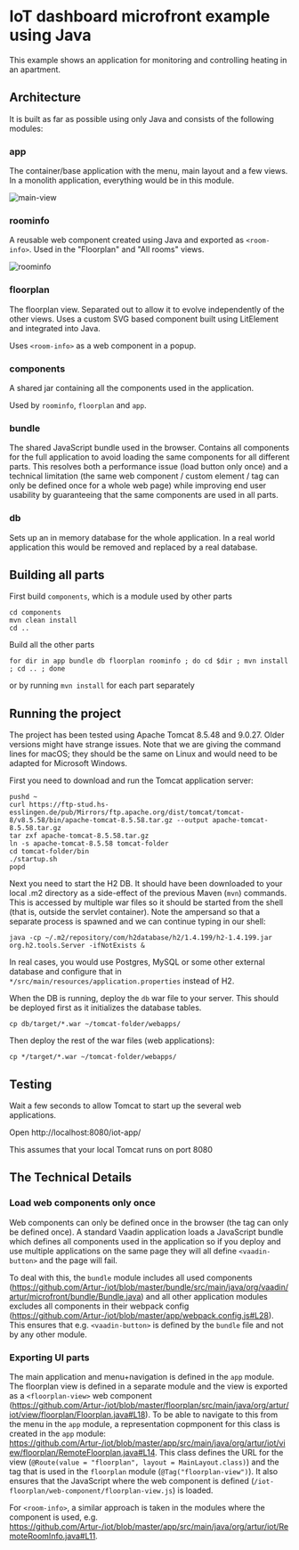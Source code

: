 # IoT dashboard microfront example using Java

This example shows an application for monitoring and controlling heating in an apartment.

## Architecture

It is built as far as possible using only Java and consists of the following modules:

### app

The container/base application with the menu, main layout and a few views. In a monolith application, everything would be in this module.

![main-view](https://user-images.githubusercontent.com/260340/66188476-fcf2e780-e68f-11e9-9be0-964675089fd3.png)

### roominfo

A reusable web component created using Java and exported as `<room-info>`. Used in the "Floorplan" and "All rooms" views.

![roominfo](https://user-images.githubusercontent.com/260340/66188456-f5334300-e68f-11e9-83d1-638213775f86.png)

### floorplan

The floorplan view. Separated out to allow it to evolve independently of the other views. Uses a custom SVG based component built using LitElement and integrated into Java.

Uses `<room-info>` as a web component in a popup.

### components

A shared jar containing all the components used in the application.

Used by `roominfo`, `floorplan` and `app`.

### bundle

The shared JavaScript bundle used in the browser. Contains all components for the full application to avoid loading the same components for all different parts. This resolves both a performance issue (load button only once) and a technical limitation (the same web component / custom element / tag can only be defined once for a whole web page) while improving end user usability by guaranteeing that the same components are used in all parts.

### db

Sets up an in memory database for the whole application. In a real world application this would be removed and replaced by a real database.

## Building all parts

First build `components`, which is a module used by other parts

```
cd components
mvn clean install
cd ..
```

Build all the other parts

```
for dir in app bundle db floorplan roominfo ; do cd $dir ; mvn install ; cd .. ; done
```

or by running `mvn install` for each part separately

## Running the project

The project has been tested using Apache Tomcat 8.5.48 and 9.0.27. Older versions might have strange issues. Note that we are giving the command lines for macOS; they should be the same on Linux and would need to be adapted for Microsoft Windows.

First you need to download and run the Tomcat application server:
```
pushd ~
curl https://ftp-stud.hs-esslingen.de/pub/Mirrors/ftp.apache.org/dist/tomcat/tomcat-8/v8.5.58/bin/apache-tomcat-8.5.58.tar.gz --output apache-tomcat-8.5.58.tar.gz
tar zxf apache-tomcat-8.5.58.tar.gz
ln -s apache-tomcat-8.5.58 tomcat-folder
cd tomcat-folder/bin
./startup.sh
popd
```

Next you need to start the H2 DB. It should have been downloaded to your local .m2 directory as a side-effect of the previous Maven (```mvn```) commands.
This is accessed by multiple war files so it should be started from the shell (that is, outside the servlet container). Note the ampersand so that a separate process is spawned and we can continue typing in our shell:

```
java -cp ~/.m2/repository/com/h2database/h2/1.4.199/h2-1.4.199.jar org.h2.tools.Server -ifNotExists &
```

In real cases, you would use Postgres, MySQL or some other external database and configure that in `*/src/main/resources/application.properties` instead of H2.

When the DB is running, deploy the `db` war file to your server. This should be deployed first as it initializes the database tables.

```
cp db/target/*.war ~/tomcat-folder/webapps/
```

Then deploy the rest of the war files (web applications):

```
cp */target/*.war ~/tomcat-folder/webapps/
```

## Testing

Wait a few seconds to allow Tomcat to start up the several web applications.

Open http://localhost:8080/iot-app/

This assumes that your local Tomcat runs on port 8080

## The Technical Details

### Load web components only once

Web components can only be defined once in the browser (the tag can only be defined once). A standard Vaadin application loads a JavaScript bundle which defines all components used in the application so if you deploy and use multiple applications on the same page they will all define `<vaadin-button>` and the page will fail.

To deal with this, the `bundle` module includes all used components (https://github.com/Artur-/iot/blob/master/bundle/src/main/java/org/vaadin/artur/microfront/bundle/Bundle.java) and all other application modules excludes all components in their webpack config (https://github.com/Artur-/iot/blob/master/app/webpack.config.js#L28). This ensures that e.g. `<vaadin-button>` is defined by the `bundle` file and not by any other module.

### Exporting UI parts

The main application and menu+navigation is defined in the `app` module. The floorplan view is defined in a separate module and the view is exported as a `<floorplan-view>` web component (https://github.com/Artur-/iot/blob/master/floorplan/src/main/java/org/artur/iot/view/floorplan/Floorplan.java#L18). To be able to navigate to this from the menu in the `app` module, a representation copmponent for this class is created in the `app` module: https://github.com/Artur-/iot/blob/master/app/src/main/java/org/artur/iot/view/floorplan/RemoteFloorplan.java#L14. This class defines the URL for the view (`@Route(value = "floorplan", layout = MainLayout.class)`) and the tag that is used in the `floorplan` module (`@Tag("floorplan-view")`). It also ensures that the JavaScript where the web component is defined (`/iot-floorplan/web-component/floorplan-view.js`) is loaded.

For `<room-info>`, a similar approach is taken in the modules where the component is used, e.g. https://github.com/Artur-/iot/blob/master/app/src/main/java/org/artur/iot/RemoteRoomInfo.java#L11.
